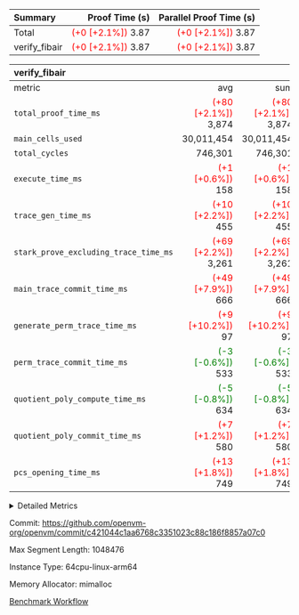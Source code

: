 | Summary | Proof Time (s) | Parallel Proof Time (s) |
|:---|---:|---:|
| Total | <span style='color: red'>(+0 [+2.1%])</span> 3.87 | <span style='color: red'>(+0 [+2.1%])</span> 3.87 |
| verify_fibair | <span style='color: red'>(+0 [+2.1%])</span> 3.87 | <span style='color: red'>(+0 [+2.1%])</span> 3.87 |


| verify_fibair |||||
|:---|---:|---:|---:|---:|
|metric|avg|sum|max|min|
| `total_proof_time_ms ` | <span style='color: red'>(+80 [+2.1%])</span> 3,874 | <span style='color: red'>(+80 [+2.1%])</span> 3,874 | <span style='color: red'>(+80 [+2.1%])</span> 3,874 | <span style='color: red'>(+80 [+2.1%])</span> 3,874 |
| `main_cells_used     ` |  30,011,454 |  30,011,454 |  30,011,454 |  30,011,454 |
| `total_cycles        ` |  746,301 |  746,301 |  746,301 |  746,301 |
| `execute_time_ms     ` | <span style='color: red'>(+1 [+0.6%])</span> 158 | <span style='color: red'>(+1 [+0.6%])</span> 158 | <span style='color: red'>(+1 [+0.6%])</span> 158 | <span style='color: red'>(+1 [+0.6%])</span> 158 |
| `trace_gen_time_ms   ` | <span style='color: red'>(+10 [+2.2%])</span> 455 | <span style='color: red'>(+10 [+2.2%])</span> 455 | <span style='color: red'>(+10 [+2.2%])</span> 455 | <span style='color: red'>(+10 [+2.2%])</span> 455 |
| `stark_prove_excluding_trace_time_ms` | <span style='color: red'>(+69 [+2.2%])</span> 3,261 | <span style='color: red'>(+69 [+2.2%])</span> 3,261 | <span style='color: red'>(+69 [+2.2%])</span> 3,261 | <span style='color: red'>(+69 [+2.2%])</span> 3,261 |
| `main_trace_commit_time_ms` | <span style='color: red'>(+49 [+7.9%])</span> 666 | <span style='color: red'>(+49 [+7.9%])</span> 666 | <span style='color: red'>(+49 [+7.9%])</span> 666 | <span style='color: red'>(+49 [+7.9%])</span> 666 |
| `generate_perm_trace_time_ms` | <span style='color: red'>(+9 [+10.2%])</span> 97 | <span style='color: red'>(+9 [+10.2%])</span> 97 | <span style='color: red'>(+9 [+10.2%])</span> 97 | <span style='color: red'>(+9 [+10.2%])</span> 97 |
| `perm_trace_commit_time_ms` | <span style='color: green'>(-3 [-0.6%])</span> 533 | <span style='color: green'>(-3 [-0.6%])</span> 533 | <span style='color: green'>(-3 [-0.6%])</span> 533 | <span style='color: green'>(-3 [-0.6%])</span> 533 |
| `quotient_poly_compute_time_ms` | <span style='color: green'>(-5 [-0.8%])</span> 634 | <span style='color: green'>(-5 [-0.8%])</span> 634 | <span style='color: green'>(-5 [-0.8%])</span> 634 | <span style='color: green'>(-5 [-0.8%])</span> 634 |
| `quotient_poly_commit_time_ms` | <span style='color: red'>(+7 [+1.2%])</span> 580 | <span style='color: red'>(+7 [+1.2%])</span> 580 | <span style='color: red'>(+7 [+1.2%])</span> 580 | <span style='color: red'>(+7 [+1.2%])</span> 580 |
| `pcs_opening_time_ms ` | <span style='color: red'>(+13 [+1.8%])</span> 749 | <span style='color: red'>(+13 [+1.8%])</span> 749 | <span style='color: red'>(+13 [+1.8%])</span> 749 | <span style='color: red'>(+13 [+1.8%])</span> 749 |



<details>
<summary>Detailed Metrics</summary>

|  | verify_program_compile_ms | total_cells | stark_prove_excluding_trace_time_ms | quotient_poly_compute_time_ms | quotient_poly_commit_time_ms | perm_trace_commit_time_ms | pcs_opening_time_ms | main_trace_commit_time_ms |
| --- | --- | --- | --- | --- | --- | --- | --- |
|  | 3 | 65,536 | 68 | 3 | 14 | 0 | 33 | 16 | 

| air_name | rows | quotient_deg | main_cols | interactions | constraints | cells |
| --- | --- | --- | --- | --- | --- | --- |
| AccessAdapterAir<2> |  | 4 |  | 5 | 12 |  | 
| AccessAdapterAir<4> |  | 4 |  | 5 | 12 |  | 
| AccessAdapterAir<8> |  | 4 |  | 5 | 12 |  | 
| FibonacciAir | 32,768 | 1 | 2 |  | 5 | 65,536 | 
| FriReducedOpeningAir |  | 4 |  | 35 | 59 |  | 
| NativePoseidon2Air<BabyBearParameters>, 1> |  | 4 |  | 31 | 302 |  | 
| PhantomAir |  | 4 |  | 3 | 4 |  | 
| ProgramAir |  | 1 |  | 1 | 4 |  | 
| VariableRangeCheckerAir |  | 1 |  | 1 | 4 |  | 
| VmAirWrapper<BranchNativeAdapterAir, BranchEqualCoreAir<1> |  | 2 |  | 11 | 23 |  | 
| VmAirWrapper<JalNativeAdapterAir, JalCoreAir> |  | 4 |  | 7 | 6 |  | 
| VmAirWrapper<NativeAdapterAir<2, 0>, PublicValuesCoreAir> |  | 4 |  | 11 | 22 |  | 
| VmAirWrapper<NativeAdapterAir<2, 1>, FieldArithmeticCoreAir> |  | 4 |  | 15 | 23 |  | 
| VmAirWrapper<NativeLoadStoreAdapterAir<1>, NativeLoadStoreCoreAir<1> |  | 4 |  | 19 | 31 |  | 
| VmAirWrapper<NativeVectorizedAdapterAir<4>, FieldExtensionCoreAir> |  | 4 |  | 15 | 23 |  | 
| VmConnectorAir |  | 4 |  | 3 | 8 |  | 
| VolatileBoundaryAir |  | 4 |  | 4 | 16 |  | 

| group | trace_gen_time_ms | total_proof_time_ms | total_cycles | total_cells | stark_prove_excluding_trace_time_ms | quotient_poly_compute_time_ms | quotient_poly_commit_time_ms | perm_trace_commit_time_ms | pcs_opening_time_ms | main_trace_commit_time_ms | main_cells_used | generate_perm_trace_time_ms | execute_time_ms |
| --- | --- | --- | --- | --- | --- | --- | --- | --- | --- | --- | --- | --- | --- |
| verify_fibair | 455 | 3,874 | 746,301 | 89,839,640 | 3,261 | 634 | 580 | 533 | 749 | 666 | 30,011,454 | 97 | 158 | 

| group | air_name | rows | prep_cols | perm_cols | main_cols | cells |
| --- | --- | --- | --- | --- | --- | --- |
| verify_fibair | AccessAdapterAir<2> | 131,072 |  | 16 | 11 | 3,538,944 | 
| verify_fibair | AccessAdapterAir<4> | 65,536 |  | 16 | 13 | 1,900,544 | 
| verify_fibair | AccessAdapterAir<8> | 32,768 |  | 16 | 17 | 1,081,344 | 
| verify_fibair | FriReducedOpeningAir | 512 |  | 76 | 64 | 71,680 | 
| verify_fibair | NativePoseidon2Air<BabyBearParameters>, 1> | 8,192 |  | 36 | 348 | 3,145,728 | 
| verify_fibair | PhantomAir | 16,384 |  | 8 | 6 | 229,376 | 
| verify_fibair | ProgramAir | 8,192 |  | 8 | 10 | 147,456 | 
| verify_fibair | VariableRangeCheckerAir | 262,144 | 2 | 8 | 1 | 2,359,296 | 
| verify_fibair | VmAirWrapper<BranchNativeAdapterAir, BranchEqualCoreAir<1> | 262,144 |  | 28 | 23 | 13,369,344 | 
| verify_fibair | VmAirWrapper<JalNativeAdapterAir, JalCoreAir> | 32,768 |  | 12 | 10 | 720,896 | 
| verify_fibair | VmAirWrapper<NativeAdapterAir<2, 1>, FieldArithmeticCoreAir> | 524,288 |  | 20 | 30 | 26,214,400 | 
| verify_fibair | VmAirWrapper<NativeLoadStoreAdapterAir<1>, NativeLoadStoreCoreAir<1> | 524,288 |  | 24 | 41 | 34,078,720 | 
| verify_fibair | VmAirWrapper<NativeVectorizedAdapterAir<4>, FieldExtensionCoreAir> | 8,192 |  | 20 | 40 | 491,520 | 
| verify_fibair | VmConnectorAir | 2 | 1 | 8 | 4 | 24 | 
| verify_fibair | VolatileBoundaryAir | 131,072 |  | 8 | 11 | 2,490,368 | 

</details>


Commit: https://github.com/openvm-org/openvm/commit/c421044c1aa6768c3351023c88c186f8857a07c0

Max Segment Length: 1048476

Instance Type: 64cpu-linux-arm64

Memory Allocator: mimalloc

[Benchmark Workflow](https://github.com/openvm-org/openvm/actions/runs/12712959856)
